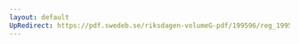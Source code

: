 ```yaml
---
layout: default
UpRedirect: https://pdf.swedeb.se/riksdagen-volumeG-pdf/199596/reg_199596/reg_199596_0323.pdf
---
```

